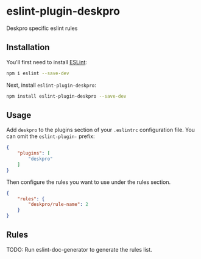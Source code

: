 # eslint-plugin-deskpro

Deskpro specific eslint rules

## Installation

You'll first need to install [ESLint](https://eslint.org/):

```sh
npm i eslint --save-dev
```

Next, install `eslint-plugin-deskpro`:

```sh
npm install eslint-plugin-deskpro --save-dev
```

## Usage

Add `deskpro` to the plugins section of your `.eslintrc` configuration file. You can omit the `eslint-plugin-` prefix:

```json
{
    "plugins": [
        "deskpro"
    ]
}
```


Then configure the rules you want to use under the rules section.

```json
{
    "rules": {
        "deskpro/rule-name": 2
    }
}
```

## Rules

<!-- begin auto-generated rules list -->
TODO: Run eslint-doc-generator to generate the rules list.
<!-- end auto-generated rules list -->


